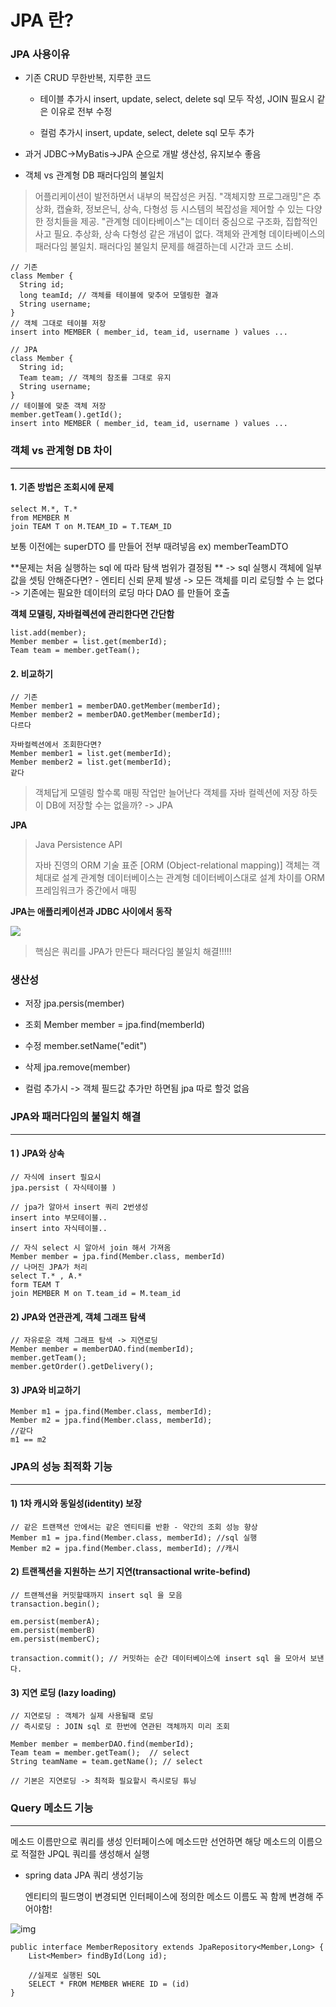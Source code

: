 # JPA 란?



### JPA 사용이유
- 기존 CRUD 무한반복, 지루한 코드

    - 테이블 추가시 insert, update, select, delete sql 모두 작성, JOIN 필요시 같은 이유로 전부 수정

    - 컬럼 추가시 insert, update, select, delete sql 모두 추가

- 과거 JDBC->MyBatis->JPA 순으로 개발 생산성, 유지보수 좋음

- 객체  vs 관계형 DB 패러다임의 불일치

>어플리케이션이 발전하면서 내부의 복잡성은 커짐.
>"객체지향 프로그래밍"은 추상화, 캡슐화, 정보은닉, 상속, 다형성 등 시스템의 복잡성을 제어할 수 있는 다양한 정치들을 제공.
>"관계형 데이타베이스"는 데이터 중심으로 구조화, 집합적인 사고 필요. 추상화, 상속 다형성 같은 개념이 없다.
>객체와 관계형 데이타베이스의 패러다임 불일치. 패러다임 불일치 문제를 해결하는데 시간과 코드 소비.

~~~
// 기존
class Member {
  String id;
  long teamId; // 객체를 테이블에 맞추어 모델링한 결과  
  String username;
}
// 객체 그대로 테이블 저장
insert into MEMBER ( member_id, team_id, username ) values ...

// JPA
class Member {
  String id;
  Team team; // 객체의 참조를 그대로 유지
  String username;
}
// 테이블에 맞춘 객체 저장
member.getTeam().getId();
insert into MEMBER ( member_id, team_id, username ) values ...
~~~



### 객체 vs 관계형 DB 차이

------

#### 1. 기존 방법은 조회시에 문제

~~~
select M.*, T.*
from MEMBER M
join TEAM T on M.TEAM_ID = T.TEAM_ID
~~~
보통 이전에는 superDTO 를 만들어 전부 때려넣음 ex) memberTeamDTO

**문제는 처음 실행하는 sql 에 따라 탐색 범위가 결정됨 **
-> sql 실행시 객체에 일부 값을 셋팅 안해준다면? - 엔티티 신뢰 문제 발생 
-> 모든 객체를 미리 로딩할 수 는 없다
-> 기존에는 필요한 데이터의 로딩 마다 DAO 를 만들어 호출 

**객체 모델링, 자바컬렉션에 관리한다면 간단함**
~~~
list.add(member);
Member member = list.get(memberId);
Team team = member.getTeam();
~~~
#### 2. 비교하기
~~~
// 기존
Member member1 = memberDAO.getMember(memberId);
Member member2 = memberDAO.getMember(memberId);
다르다

자바컬렉션에서 조회한다면?
Member member1 = list.get(memberId);
Member member2 = list.get(memberId);
같다
~~~

>객체답게 모델링 할수록 매핑 작업만 늘어난다
>객체를 자바 컬렉션에 저장 하듯이 DB에 저장할 수는 없을까? -> JPA

 

**JPA**
>Java Persistence API 
>
>자바 진영의 ORM 기술 표준 [ORM (Object-relational mapping)]
>객체는 객체대로 설계
>관계형 데이터베이스는 관계형 데이터베이스대로 설계
>차이를 ORM 프레임워크가 중간에서 매핑

**JPA는 애플리케이션과 JDBC 사이에서 동작**

![](https://images.velog.io/images/shn807/post/e4432149-02f6-475f-a134-6ad91cfa92ca/6598d810-70dc-4994-84b1-2e879a1dbdfc.png)

>핵심은 쿼리를 JPA가 만든다
>패러다임 불일치 해결!!!!!

 

### 생산성
- 저장 jpa.persis(member) 

- 조회 Member member = jpa.find(memberId)

- 수정 member.setName("edit")

- 삭제 jpa.remove(member)

- 컬럼 추가시 -> 객체 필드값 추가만 하면됨 jpa 따로 할것 없음

  

### JPA와 패러다임의 불일치 해결

------

#### 1 ) JPA와 상속

~~~
// 자식에 insert 필요시
jpa.persist ( 자식테이블 )

// jpa가 알아서 insert 쿼리 2번생성
insert into 부모테이블..
insert into 자식테이블..

// 자식 select 시 알아서 join 해서 가져옴
Member member = jpa.find(Member.class, memberId)
// 나머진 JPA가 처리
select T.* , A.*
form TEAM T
join MEMBER M on T.team_id = M.team_id
~~~

#### 2) JPA와 연관관계, 객체 그래프 탐색

~~~
// 자유로운 객체 그래프 탐색 -> 지연로딩
Member member = memberDAO.find(memberId);
member.getTeam();
member.getOrder().getDelivery();
~~~

#### 3) JPA와 비교하기

~~~
Member m1 = jpa.find(Member.class, memberId);
Member m2 = jpa.find(Member.class, memberId);
//같다
m1 == m2 
~~~



### JPA의 성능 최적화 기능

------

#### 1) 1차 캐시와 동일성(identity) 보장

~~~
// 같은 트랜잭션 안에서는 같은 엔티티를 반환 - 약간의 조회 성능 향상
Member m1 = jpa.find(Member.class, memberId); //sql 실행
Member m2 = jpa.find(Member.class, memberId); //캐시
~~~

#### 2) 트랜젝션을 지원하는 쓰기 지연(transactional write-befind)

~~~
// 트랜젝션을 커밋할때까지 insert sql 을 모음
transaction.begin(); 

em.persist(memberA);
em.persist(memberB)
em.persist(memberC);

transaction.commit(); // 커밋하는 순간 데이터베이스에 insert sql 을 모아서 보낸다.
~~~


#### 3) 지연 로딩 (lazy loading)

~~~
// 지연로딩 : 객체가 실제 사용될때 로딩
// 즉시로딩 : JOIN sql 로 한번에 연관된 객체까지 미리 조회

Member member = memberDAO.find(memberId);
Team team = member.getTeam();  // select 
String teamName = team.getName(); // select 

// 기본은 지연로딩 -> 최적화 필요할시 즉시로딩 튜닝
~~~



### Query 메소드 기능

------

메소드 이름만으로 쿼리를 생성 
인터페이스에 메소드만 선언하면 해당 메소드의 이름으로 적절한 JPQL 쿼리를 생성해서 실행

- spring data JPA 쿼리 생성기능 

  엔티티의 필드명이 변경되면 인터페이스에 정의한 메소드 이름도 꼭 함께 변경해 주어야함!

![img](https://t1.daumcdn.net/cfile/tistory/99A9074A5FE4394B28)

```
public interface MemberRepository extends JpaRepository<Member,Long> {
	List<Member> findById(Long id);
	
	//실제로 실행된 SQL
	SELECT * FROM MEMBER WHERE ID = (id)
}
```
